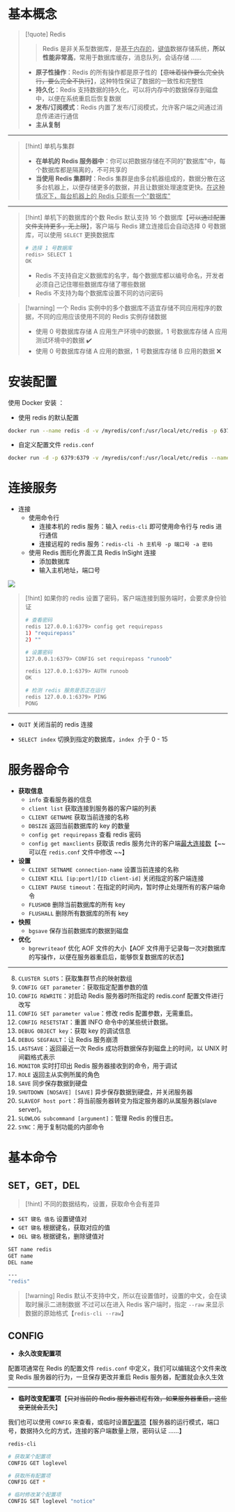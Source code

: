 # 基本概念
>[!quote] Redis
>>Redis 是非关系型数据库，是<u>基于内存的</u>，<u>键值</u>数据存储系统，**所以性能非常高**，常用于数据库缓存，消息队列，会话存储 ……
>
>- **原子性操作**：Redis 的所有操作都是原子性的【~~意味着操作要么完全执行，要么完全不执行~~】，这种特性保证了数据的一致性和完整性
>- **持久化**：Redis 支持数据的持久化，可以将内存中的数据保存到磁盘中，以便在系统重启后恢复数据
>- **发布/订阅模式**：Redis 内置了发布/订阅模式，允许客户端之间通过消息传递进行通信
>- **主从复制**

---

>[!hint] 单机与集群
>- **在单机的 Redis 服务器中**：你可以把数据存储在不同的"数据库"中，每个数据库都是隔离的，不可共享的
>- **当使用 Redis 集群时**：Redis 集群是由多台机器组成的，数据分散在这多台机器上，以便存储更多的数据，并且让数据处理速度更快。<u>在这种情况下，每台机器上的 Redis 只能有一个"数据库"</u>

---

>[!hint] 单机下的数据库的个数
>Redis 默认支持 16 个数据库【~~可以通过配置文件支持更多，无上限~~】，客户端与 Redis 建立连接后会自动选择 0 号数据库，可以使用 `SELECT` 更换数据库
>
> ```bash
> # 选择 1 号数据库
> redis> SELECT 1
> OK
> ```
> - Redis 不支持自定义数据库的名字，每个数据库都以编号命名，开发者必须自己记住哪些数据库存储了哪些数据
> - Redis 不支持为每个数据库设置不同的访问密码

>[!warning] 一个 Redis 实例中的多个数据库不适宜存储不同应用程序的数据，不同的应用应该使用不同的 Redis 实例存储数据
> - 使用 0 号数据库存储 A 应用生产环境中的数据，1 号数据库存储 A 应用测试环境中的数据  ✔️
> - 使用 0 号数据库存储 A 应用的数据，1 号数据库存储 B 应用的数据  ❌

# 安装配置
使用 Docker 安装 ：
- 使用 redis 的默认配置
```bash
docker run --name redis -d -v /myredis/conf:/usr/local/etc/redis -p 6379:6379 redis
```

- 自定义配置文件 `redis.conf` 
```bash
docker run -d -p 6379:6379 -v /myredis/conf:/usr/local/etc/redis --name myredis redis redis-server /usr/local/etc/redis/redis.conf
```

# 连接服务
- 连接
	- 使用命令行
		- 连接本机的 redis 服务：输入 `redis-cli` 即可使用命令行与 redis 进行通信
		- 连接远程的 redis 服务：`redis-cli -h 主机号 -p 端口号 -a 密码` 
	- 使用 Redis 图形化界面工具 Redis InSight 连接
		- 添加数据库
		- 输入主机地址，端口号

![](https://obsidian-1307744200.cos.ap-guangzhou.myqcloud.com/%E5%9B%BE%E7%89%87/202404180051783.png)

>[!hint] 如果你的 redis 设置了密码，客户端连接到服务端时，会要求身份验证
> ```bash
> # 查看密码
> redis 127.0.0.1:6379> config get requirepass
> 1) "requirepass"
> 2) ""
> 
> # 设置密码
> 127.0.0.1:6379> CONFIG set requirepass "runoob"
> 
> redis 127.0.0.1:6379> AUTH runoob
> OK
> 
> # 检测 redis 服务是否正在运行
> redis 127.0.0.1:6379> PING
> PONG
> ```

---

- `QUIT` 关闭当前的 redis 连接
    
- `SELECT index` 切换到指定的数据库，`index`  介于 0 - 15

# 服务器命令
- **获取信息**
	- `info` 查看服务器的信息
	- `client list` 获取连接到服务器的客户端的列表
	- `CLIENT GETNAME` 获取当前连接的名称
	- `DBSIZE` 返回当前数据库的 key 的数量
	- `config get requirepass` 查看 redis 密码
	- `config get maxclients` 获取该 redis 服务允许的客户端<u>最大连接数</u>【~~可以在 `redis.conf` 文件中修改 ~~】
- **设置**
	- `CLIENT SETNAME connection-name` 设置当前连接的名称
	- `CLIENT KILL [ip:port]/[ID client-id]` 关闭指定的客户端连接
	- `CLIENT PAUSE timeout`：在指定的时间内，暂时停止处理所有的客户端命令
	- `FLUSHDB` 删除当前数据库的所有 key
	- `FLUSHALL` 删除所有数据库的所有 key
- **快照**
	- `bgsave` 保存当前数据库的数据到磁盘
- **优化**
	- `bgrewriteaof` 优化 AOF 文件的大小【AOF 文件用于记录每一次对数据库的写操作，以便在服务器重启后，能够恢复数据库的状态】

---

8. `CLUSTER SLOTS`：获取集群节点的映射数组
14. `CONFIG GET parameter`：获取指定配置参数的值
15. `CONFIG REWRITE`：对启动 Redis 服务器时所指定的 redis.conf 配置文件进行改写
16. `CONFIG SET parameter value`：修改 redis 配置参数，无需重启。
17. `CONFIG RESETSTAT`：重置 INFO 命令中的某些统计数据。
19. `DEBUG OBJECT key`：获取 key 的调试信息
20. `DEBUG SEGFAULT`：让 Redis 服务崩溃
24. `LASTSAVE`：返回最近一次 Redis 成功将数据保存到磁盘上的时间，以 UNIX 时间戳格式表示
25. `MONITOR` 实时打印出 Redis 服务器接收到的命令，用于调试
26. `ROLE` 返回主从实例所属的角色
27. `SAVE` 同步保存数据到硬盘
28. `SHUTDOWN [NOSAVE] [SAVE]` 异步保存数据到硬盘，并关闭服务器
29. `SLAVEOF host port`：将当前服务器转变为指定服务器的从属服务器(slave server)。
30. `SLOWLOG subcommand [argument]`：管理 Redis 的慢日志。
31. `SYNC`：用于复制功能的内部命令


# 基本命令
## SET，GET，DEL
>[!hint] 不同的数据结构，设置，获取命令会有差异

- `SET 键名 值名` 设置键值对
- `GET 键名` 根据键名，获取对应的值
- `DEL 键名` 根据键名，删除键值对

```bash
SET name redis
GET name
DEL name

---
"redis"
```

>[!warning] Redis 默认不支持中文，所以在设置值时，设置的中文，会在读取时展示二进制数据
>不过可以在进入 Redis 客户端时，指定 `--raw` 来显示数据的原始格式【`redis-cli --raw`】

## CONFIG
- **永久改变配置项**

配置项通常在 Redis 的配置文件 `redis.conf` 中定义，我们可以编辑这个文件来改变 Redis 服务器的行为，一旦保存更改并重启 Redis 服务器，配置就会永久生效

---

- **临时改变配置项**【~~只对当前的 Redis 服务器进程有效，如果服务器重启，这些变更就会丢失~~】

我们也可以使用 `CONFIG` 来查看，或临时设置<u>配置项</u>【服务器的运行模式，端口号，数据持久化的方式，连接的客户端数量上限，密码认证 ……】

```bash
redis-cli

# 获取某个配置项
CONFIG GET loglevel

# 获取所有配置项
CONFIG GET *

# 临时修改某个配置项
CONFIG SET loglevel "notice"
```

